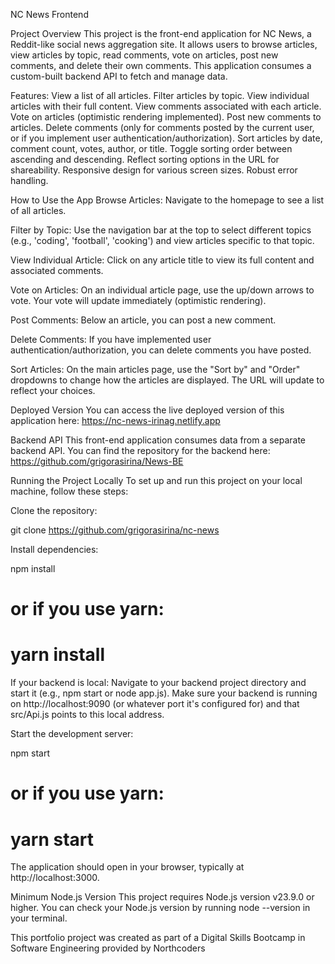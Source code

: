 NC News Frontend

Project Overview
This project is the front-end application for NC News, a Reddit-like social news aggregation site. It allows users to browse articles, view articles by topic, read comments, vote on articles, post new comments, and delete their own comments. This application consumes a custom-built backend API to fetch and manage data.

Features:
View a list of all articles.
Filter articles by topic.
View individual articles with their full content.
View comments associated with each article.
Vote on articles (optimistic rendering implemented).
Post new comments to articles.
Delete comments (only for comments posted by the current user, or if you implement user authentication/authorization).
Sort articles by date, comment count, votes, author, or title.
Toggle sorting order between ascending and descending.
Reflect sorting options in the URL for shareability.
Responsive design for various screen sizes.
Robust error handling.

How to Use the App
Browse Articles: Navigate to the homepage to see a list of all articles.

Filter by Topic: Use the navigation bar at the top to select different topics (e.g., 'coding', 'football', 'cooking') and view articles specific to that topic.

View Individual Article: Click on any article title to view its full content and associated comments.

Vote on Articles: On an individual article page, use the up/down arrows to vote. Your vote will update immediately (optimistic rendering).

Post Comments: Below an article, you can post a new comment.

Delete Comments: If you have implemented user authentication/authorization, you can delete comments you have posted.

Sort Articles: On the main articles page, use the "Sort by" and "Order" dropdowns to change how the articles are displayed. The URL will update to reflect your choices.

Deployed Version
You can access the live deployed version of this application here:
https://nc-news-irinag.netlify.app

Backend API
This front-end application consumes data from a separate backend API. You can find the repository for the backend here:
https://github.com/grigorasirina/News-BE

Running the Project Locally
To set up and run this project on your local machine, follow these steps:

Clone the repository:

git clone https://github.com/grigorasirina/nc-news

Install dependencies:

npm install
# or if you use yarn:
# yarn install

If your backend is local: Navigate to your backend project directory and start it (e.g., npm start or node app.js). Make sure your backend is running on http://localhost:9090 (or whatever port it's configured for) and that src/Api.js points to this local address.

Start the development server:

npm start
# or if you use yarn:
# yarn start

The application should open in your browser, typically at http://localhost:3000.

Minimum Node.js Version
This project requires Node.js version v23.9.0 or higher.
You can check your Node.js version by running node --version in your terminal.

This portfolio project was created as part of a Digital Skills Bootcamp in Software Engineering provided by Northcoders